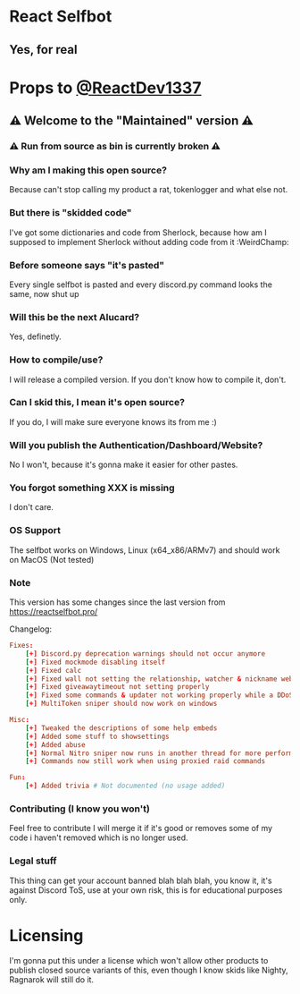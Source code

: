 # React Selfbot
## Yes, for real

# Props to [@ReactDev1337](https://github.com/ReactDev1337/ReactSelfbot)

## ⚠ Welcome to the "Maintained" version ⚠

### ⚠ Run from source as bin is currently broken ⚠

### Why am I making this open source?
Because can't stop calling my product a rat, tokenlogger and what else not.

### But there is "skidded code"
I've got some dictionaries and code from Sherlock, because how am I supposed to implement Sherlock without adding code from it :WeirdChamp:

### Before someone says "it's pasted"
Every single selfbot is pasted and every discord.py command looks the same, now shut up

### Will this be the next Alucard?
Yes, definetly.

### How to compile/use?
I will release a compiled version. If you don't know how to compile it, don't.

### Can I skid this, I mean it's open source?
If you do, I will make sure everyone knows its from me :)

### Will you publish the Authentication/Dashboard/Website?
No I won't, because it's gonna make it easier for other pastes.

### You forgot something XXX is missing
I don't care.

### OS Support
The selfbot works on Windows, Linux (x64_x86/ARMv7) and should work on MacOS (Not tested)

### Note
This version has some changes since the last version from https://reactselfbot.pro/

Changelog: 
```toml
Fixes:
    [+] Discord.py deprecation warnings should not occur anymore
    [+] Fixed mockmode disabling itself
    [+] Fixed calc
    [+] Fixed wall not setting the relationship, watcher & nickname webhooks
    [+] Fixed giveawaytimeout not setting properly
    [+] Fixed some commands & updater not working properly while a DDoS attack
    [+] MultiToken sniper should now work on windows

Misc:
    [+] Tweaked the descriptions of some help embeds
    [+] Added some stuff to showsettings
    [+] Added abuse
    [+] Normal Nitro sniper now runs in another thread for more performance
    [+] Commands now still work when using proxied raid commands

Fun:
    [+] Added trivia # Not documented (no usage added)
```

### Contributing (I know you won't)
Feel free to contribute I will merge it if it's good or removes some of my code i haven't removed which is no longer used.

### Legal stuff
This thing can get your account banned blah blah blah, you know it, it's against Discord ToS, use at your own risk, this is for educational purposes only.

# Licensing
I'm gonna put this under a license which won't allow other products to publish closed source variants of this, even though I know skids like Nighty, Ragnarok will still do it.

